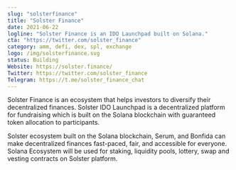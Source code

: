 ```yaml
---
slug: "solsterfinance"
title: "Solster Finance"
date: 2021-06-22
logline: "Solster Finance is an IDO Launchpad built on Solana."
cta: "https://twitter.com/solster_finance"
category: amm, defi, dex, spl, exchange
logo: /img/solsterfinance.svg
status: Building
Website: https://solster.finance/
Twitter: https://twitter.com/solster_finance
Telegram: https://t.me/solster_finance_chat	
---
```


Solster Finance is an ecosystem that helps investors to diversify their decentralized finances. Solster IDO Launchpad is a decentralized platform for fundraising which is built on the Solana blockchain with guaranteed token allocation to participants.

Solster ecosystem built on the Solana blockchain, Serum, and Bonfida can make decentralized finances fast-paced, fair, and accessible for everyone. Solana Ecosystem will be used for staking, liquidity pools, lottery, swap and vesting contracts on Solster platform.


